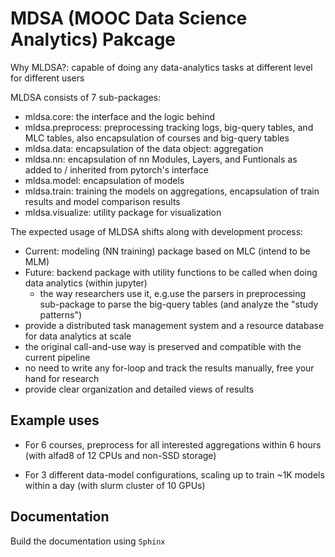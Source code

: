 # MDSA (MOOC Data Science Analytics) Pakcage

Why MLDSA?: capable of doing any data-analytics tasks at different level for different users

MLDSA consists of 7 sub-packages:
- mldsa.core: the interface and the logic behind
- mldsa.preprocess: preprocessing tracking logs, big-query tables, and MLC tables, also encapsulation of courses and big-query tables
- mldsa.data: encapsulation of the data object: aggregation
- mldsa.nn: encapsulation of nn Modules, Layers, and Funtionals as added to / inherited from pytorch's interface
- mldsa.model: encapsulation of models
- mldsa.train: training the models on aggregations, encapsulation of train results and model comparison results
- mldsa.visualize: utility package for visualization

The expected usage of MLDSA shifts along with development process:
- Current: modeling (NN training) package based on MLC (intend to be MLM)
- Future: backend package with utility functions to be called when doing data analytics (within jupyter)
  - the way researchers use it, e.g.use the parsers in preprocessing sub-package to parse the big-query tables (and analyze the "study patterns")
- provide a distributed task management system and a resource database for data analytics at scale
- the original call-and-use way is preserved and compatible with the current pipeline
- no need to write any for-loop and track the results manually, free your hand for research
- provide clear organization and detailed views of results

## Example uses

- For 6 courses, preprocess for all interested aggregations within 6 hours (with alfad8 of 12 CPUs and non-SSD storage)

- For 3 different data-model configurations, scaling up to train ~1K models within a day (with slurm cluster of 10 GPUs)

## Documentation

Build the documentation using `Sphinx`
